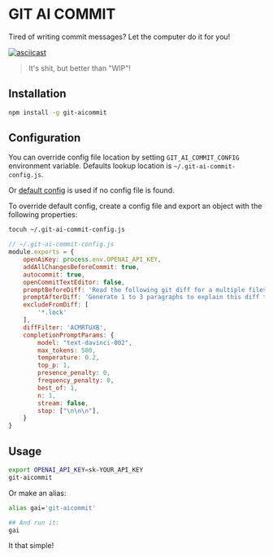 # GIT AI COMMIT

Tired of writing commit messages? Let the computer do it for you!

[![asciicast](demo.svg)](https://asciinema.org/a/fpL5Dkd74xO8yRTM15O49zOF9)

> It's shit, but better than "WIP"!

## Installation

```bash
npm install -g git-aicommit
```

## Configuration

You can override config file location by setting `GIT_AI_COMMIT_CONFIG` environment variable.
Defaults lookup location is `~/.git-ai-commit-config.js`.

Or [default config](config.js) is used if no config file is found.

To override default config, create a config file and export an object with the following properties:

```bash
tocuh ~/.git-ai-commit-config.js
```

```js
// ~/.git-ai-commit-config.js
module.exports = {
    openAiKey: process.env.OPENAI_API_KEY,
    addAllChangesBeforeCommit: true,
    autocommit: true,
    openCommitTextEditor: false,
    promptBeforeDiff: 'Read the following git diff for a multiple files:',
    promptAfterDiff: 'Generate 1 to 3 paragraphs to explain this diff to a human without mentioning changes themselves:',
    excludeFromDiff: [
        '*.lock'
    ],
    diffFilter: 'ACMRTUXB',
    completionPromptParams: {
        model: "text-davinci-002",
        max_tokens: 500,
        temperature: 0.2,
        top_p: 1,
        presence_penalty: 0,
        frequency_penalty: 0,
        best_of: 1,
        n: 1,
        stream: false,
        stop: ["\n\n\n"],
    }
}
```



## Usage

```bash
export OPENAI_API_KEY=sk-YOUR_API_KEY
git-aicommit
```

Or make an alias:

```bash
alias gai='git-aicommit'

## And run it:
gai
```

It that simple!
    

